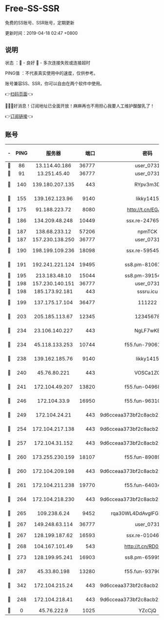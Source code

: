# Free-SS-SSR

免费的SS账号、SSR账号，定期更新

更新时间：2019-04-18 02:47 +0800

## 说明

状态     ：🙂 - 良好 🙁 - 多次连接失败或连接超时

PING值   ：不代表真实使用中的速度，仅供参考。

账号兼容SS、SSR，你可以自由在两个软件中使用。

👉[扫码页面](https://liesauer.github.io/Free-SS-SSR/)👈

🎉🎉🎉好消息！订阅地址已全面开放！麻麻再也不用担心我要人工维护酸酸乳了！

👉[订阅链接](https://www.liesauer.net/yogurt/subscribe?ACCESS_TOKEN=DAYxR3mMaZAsaqUb)👈

## 账号

|-|PING|服务器|端口|密码|加密方式|区域|
|:----:|:----:|:-----:|-----:|:----:|:----:|:----:|
|🙂|86|13.114.40.186|36777|user_0731|chacha20|JP|
|🙂|91|13.251.45.40|36777|user_0731|chacha20|SG|
|🙂|140|139.180.207.135|443|RYpv3m3D|aes-256-cfb|JP|
|🙂|155|139.162.123.96|9140|likky1415|aes-256-cfb|JP|
|🙂|175|91.188.223.72|8080|http://t.cn/EGJIyrl|rc4-md5|RU|
|🙂|186|134.209.48.248|10449|ssx.re-24765202|aes-256-cfb|US|
|🙂|187|138.68.233.12|57206|npmTCK|rc4-md5|US|
|🙂|187|157.230.138.250|36777|user_0731|chacha20|US|
|🙂|190|198.199.109.236|18098|ssx.re-59545724|aes-256-cfb|US|
|🙂|191|192.241.221.124|19495|ss8.pm-81061227|aes-256-cfb|US|
|🙂|195|213.183.48.10|15044|ss8.pm-39154943|rc4-md5|RU|
|🙂|198|157.230.140.151|36777|user_0731|chacha20|US|
|🙂|198|185.173.92.181|443|sssru.icu|rc4-md5|RU|
|🙂|199|137.175.17.104|36477|111222|aes-256-cfb|US|
|🙂|203|205.185.113.67|12345|12345678|aes-256-cfb|US|
|🙂|234|23.106.140.227|443|NgLF7wKB|aes-256-cfb|US|
|🙂|234|45.118.133.253|10744|f55.fun-79061620|aes-256-cfb|SG|
|🙂|238|139.162.185.76|9140|likky1415|aes-256-cfb|DE|
|🙂|240|45.76.80.221|443|VOSCa1ZG|aes-256-cfb|DE|
|🙂|241|172.104.49.207|13820|f55.fun-04968716|aes-256-cfb|SG|
|🙂|246|172.104.33.9|16950|f55.fun-96310007|aes-256-cfb|SG|
|🙂|249|172.104.24.21|443|9d6cceaa373bf2c8acb22e60b6a58be6|aes-256-cfb|US|
|🙂|254|172.104.217.138|443|9d6cceaa373bf2c8acb22e60b6a58be6|aes-256-cfb|US|
|🙂|257|172.104.31.152|443|9d6cceaa373bf2c8acb22e60b6a58be6|aes-256-cfb|US|
|🙂|260|173.255.230.159|18107|f55.fun-89089831|aes-256-cfb|US|
|🙂|260|172.104.209.198|443|9d6cceaa373bf2c8acb22e60b6a58be6|aes-256-cfb|US|
|🙂|261|172.104.211.238|19770|f55.fun-64034702|aes-256-cfb|US|
|🙂|264|172.104.218.230|443|9d6cceaa373bf2c8acb22e60b6a58be6|aes-256-cfb|US|
|🙂|265|109.238.6.24|9452|rqa30WL4DdAvgIFG6Fs3znzTa|aes-256-cfb|FR|
|🙂|267|149.248.63.114|36777|user_0731|chacha20|CA|
|🙂|267|128.199.187.62|16593|ssx.re-01046701|aes-256-cfb|SG|
|🙂|268|104.167.101.49|543|http://t.cn/RD0D7sx|rc4-md5|CA|
|🙂|273|128.199.95.241|16903|ss8.pm-65995884|aes-256-cfb|SG|
|🙂|287|45.33.80.198|13280|f55.fun-93790108|aes-256-cfb|US|
|🙂|342|172.104.215.24|443|9d6cceaa373bf2c8acb22e60b6a58be6|aes-256-cfb|US|
|🙂|248|172.104.218.41|443|9d6cceaa373bf2c8acb22e60b6a58be6|aes-256-cfb|US|
|🙁|0|45.76.222.9|1025|YZcCjQ|rc4-md5|JP|
